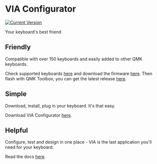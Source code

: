 # VIA Configurator

[![Current Version](https://img.shields.io/github/tag/the-via/releases.svg)](https://github.com/the-via/releases/tags)

Your keyboard's best friend

## Friendly

Compatible with over 150 keyboards and easily added to other QMK keyboards.

Check supported keyboards [here](https://caniusevia.com/docs/supported_keyboards/) and download the firmware [here](https://caniusevia.com/docs/download_firmware).
Then flash with QMK Toolbox, you can get the latest release [here](https://github.com/qmk/qmk_toolbox/releases).

## Simple

Download, install, plug in your keyboard. It's that easy.

Download VIA Configurator [here](https://github.com/the-via/releases/releases/).

## Helpful

Configure, test and design in one place - VIA is the last application you'll need for your keyboard.

Read the docs [here](https://caniusevia.com/docs/specification/).
